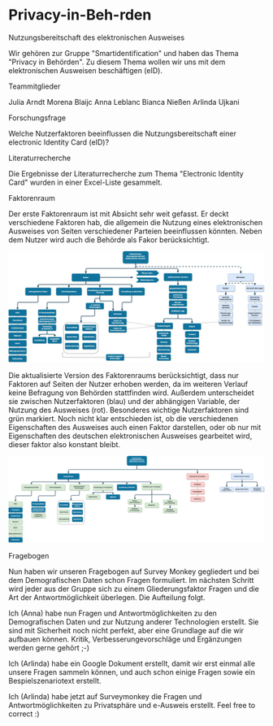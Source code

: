 # Privacy-in-Beh-rden

Nutzungsbereitschaft des elektronischen Ausweises


Wir gehören zur Gruppe "Smartidentification" und haben das Thema "Privacy in Behörden". Zu diesem Thema wollen wir uns mit dem elektronischen Ausweisen beschäftigen (eID).

Teammitglieder

Julia Arndt
Morena Blaijc
Anna Leblanc
Bianca Nießen
Arlinda Ujkani

Forschungsfrage

Welche Nutzerfaktoren beeinflussen die Nutzungsbereitschaft einer electronic Identity Card (eID)? 


Literaturrecherche

Die Ergebnisse der Literaturrecherche zum Thema "Electronic Identity Card" wurden in einer Excel-Liste gesammelt.

Faktorenraum

Der erste Faktorenraum ist mit Absicht sehr weit gefasst. Er deckt verschiedene Faktoren hab, die allgemein die Nutzung eines elektronischen Ausweises von Seiten verschiedener Parteien beeinflussen könnten. Neben dem Nutzer wird auch die Behörde als Fakor berücksichtigt.


![tooltip](Images/Faktorenraum.png) 


Die aktualisierte Version des Faktorenraums berücksichtigt, dass nur Faktoren auf Seiten der Nutzer erhoben werden, da im weiteren Verlauf keine Befragung von Behörden stattfinden wird. Außerdem unterscheidet sie zwischen Nutzerfaktoren (blau) und der abhängigen Variable, der Nutzung des Ausweises (rot). Besonderes wichtige Nutzerfaktoren sind grün markiert. Noch nicht klar entschieden ist, ob die verschiedenen Eigenschaften des Ausweises auch einen Faktor darstellen, oder ob nur mit Eigenschaften des deutschen elektronischen Ausweises gearbeitet wird, dieser faktor also konstant bleibt.

![tooltip](Images/Faktorenraum_V2.png) 


Fragebogen

Nun haben wir unseren Fragebogen auf Survey Monkey gegliedert und bei dem Demografischen Daten schon Fragen formuliert. Im nächsten Schritt wird jeder aus der Gruppe sich zu einem Gliederungsfaktor Fragen und die Art der Antwortmöglichkeit überlegen. Die Aufteilung folgt. 

Ich (Anna) habe nun Fragen und Antwortmöglichkeiten zu den Demografischen Daten und zur Nutzung anderer Technologien erstellt. Sie sind mit Sicherheit noch nicht perfekt, aber eine Grundlage auf die wir aufbauen können. Kritik, Verbesserungevorschläge und Ergänzungen werden gerne gehört ;-)

Ich (Arlinda) habe ein Google Dokument erstellt, damit wir erst einmal alle unsere Fragen sammeln können, und auch schon einige Fragen sowie ein Bespielszenariotext erstellt.

Ich (Arlinda) habe jetzt auf Surveymonkey die Fragen und Antwortmöglichkeiten zu Privatsphäre und e-Ausweis erstellt. Feel free to correct :) 
